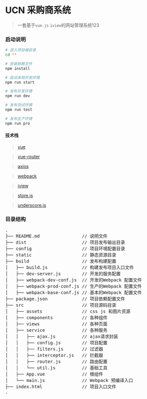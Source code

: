 # UCN 采购商系统

> 一套基于`vue.js` `iview`的网站管理系统123

### 启动说明

``` bash
# 进入项目根目录
cd **

# 安装依赖文件
npm install

# 启动本地开发环境
npm run start

# 发布开发环境
npm run dev

# 发布测试环境
npm run test

# 发布生产环境
npm run pro
```
#### 技术栈

> [vue](https://github.com/vuejs/vue)

> [vue-router](https://github.com/vuejs/vue-router)

> [axios](https://github.com/axios/axios)

> [webpack](http://webpack.github.io/docs/)

> [iview](https://www.iviewui.com/)

> [store.js](https://github.com/marcuswestin/store.js)

> [underscore.js](http://www.css88.com/doc/underscore/)

### 目录结构
<pre>
.
├── README.md                // 说明文件
├── dist                     // 项目发布输出目录
├── config                   // 项目环境配置目录
├── static                   // 静态资源目录
├── build                    // 发布构建配置
│   ├── build.js             // 构建发布项目入口文件
│   ├── dev-server.js        // 开发的服务配置
│   ├── webpack-dev-conf.js  // 开发的Webpack 配置文件
│   ├── webpack-prod-conf.js // 生产的Webpack 配置文件
│   ├── webpack-base-conf.js // 基本的Webpack 配置文件
├── package.json             // 项目依赖配置文件
├── src                      // 项目源码目录
│   ├── assets               // css js 和图片资源
│   ├── components           // 各种组件
│   ├── views                // 各种页面
│   ├── service              // 各种服务
│   │   ├── ajax.js          // ajax请求封装
│   │   ├── config.js        // 项目配置
│   │   ├── filters.js       // 过滤器
│   │   ├── interceptor.js   // 拦截器
│   │   ├── router.js        // 路由配置
│   │   └── util.js          // 基础工具
│   ├── App.vue              // 根组件
│   └── main.js              // Webpack 预编译入口
├── index.html               // 项目入口文件
.
</pre>
